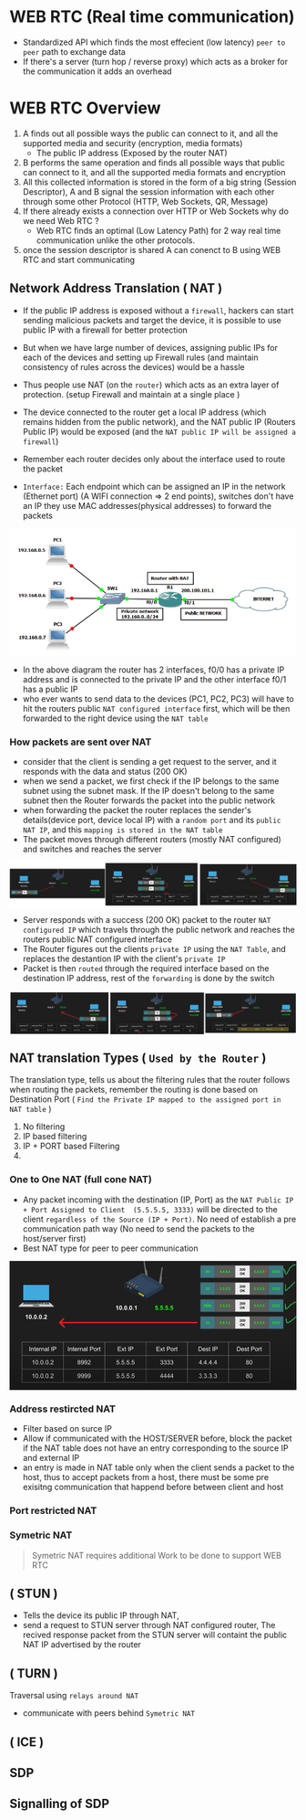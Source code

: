 # WEB RTC (Real time communication)
- Standardized API which finds the most effecient (low latency) `peer to peer` path to exchange data
- If there's a server (turn hop / reverse proxy) which acts as a broker for the communication it adds an overhead
# WEB RTC Overview
1. A finds out all possible ways the public can connect to it, and all the supported media and security (encryption, media formats)
    - The public IP address (Exposed by the router NAT)
2. B performs the same operation and finds all possible ways that public can connect to it, and all the supported media formats and encryption
3. All this collected information is stored in the form of a big string (Session Descriptor), A and B signal the session information with each other through some other Protocol (HTTP, Web Sockets, QR, Message)
4. If there already exists a connection over HTTP or Web Sockets why do we need Web RTC ?
    - Web RTC finds an optimal (Low Latency Path) for 2 way real time communication unlike the other protocols.
5. once the session descriptor is shared A can conenct to B using WEB RTC and start communicating

## Network Address Translation ( NAT )
- If the public IP address is exposed without a `firewall`, hackers can start sending malicious packets and target the device, it is possible to use public IP with a firewall for better protection
- But when we have large number of devices, assigning public IPs for each of the devices and setting up Firewall rules (and maintain consistency of rules across the devices) would be a hassle
- Thus people use NAT (on the `router`) which acts as an extra layer of protection. (setup Firewall and maintain at a single place )
- The device connected to the router get a local IP address (which remains hidden from the public network), and the NAT public IP (Routers Public IP) would be exposed (and the `NAT public IP will be assigned a firewall`)
- Remember each router decides only about the interface used to route the packet

- `Interface:`  Each endpoint which can be assigned an IP in the network (Ethernet port)  (A WIFI connection => 2 end points), switches don't have an IP they use MAC addresses(physical addresses) to forward the packets

<div style="display: flex; justify-content: center; flex-direction: column;">
    <img src="./WEB_RTC/images/NAT.png" alt="Windows">
</div>

-  In the above diagram the router has 2 interfaces, f0/0 has a private IP address  and is connected to the private IP and the other interface f0/1 has a public IP
- who ever wants to send data to the devices (PC1, PC2, PC3) will have to hit the routers public `NAT configured interface` first, which will be then forwarded to the right device using the `NAT table`

### How packets are sent over NAT
- consider that the client is sending a get request to the server, and it responds with the data and status (200 OK)
- when we send a packet, we first check if the IP belongs to the same subnet using the subnet mask. If the IP doesn't belong to the same subnet then the Router forwards the packet into the public network
- when forwarding the packet the router replaces the sender's details(device port, device local IP) with a `random port`  and its `public NAT IP`, and this `mapping is stored in the NAT table`
- The packet moves through different routers (mostly NAT configured) and switches and reaches the server 
<div style="display: flex; justify-content: center; flex-direction: column;">
    <img src="./WEB_RTC/images/NAT_FORWARDING.png" alt="Windows">
</div>

- Server responds with a success (200 OK) packet to the router `NAT configured IP` which travels through the public network and reaches the routers public NAT configured interface
- The Router figures out the clients `private IP` using the `NAT Table`, and replaces the destantion IP with the client's `private IP`
- Packet is then `routed` through the required interface based on the destination IP address, rest of the `forwarding` is done by the switch
<div style="display: flex; justify-content: center; flex-direction: column;">
    <img src="./WEB_RTC/images/ServerToClientNat.png" alt="Windows">
</div>

## NAT translation Types ( `Used by the Router` )
The translation type, tells us about the filtering rules that the router follows when routing the packets, remember the routing is done based on Destination Port ( `Find the Private IP mapped to the assigned port in NAT table` )
1. No filtering 
2. IP based filtering
3. IP + PORT based Filtering
4. 
### One to One NAT (full cone NAT)
- Any packet incoming with the destination (IP, Port) as the `NAT Public IP + Port Assigned to Client  (5.5.5.5, 3333)` will be directed to the client `regardless of the Source (IP + Port)`. No need of establish a pre communication path way (No need to send the packets to the host/server first)
- Best NAT type for peer to peer communication
<div style="display: flex; justify-content: center; flex-direction: column;">
    <img src="./WEB_RTC/images/OneToOneNat.png" alt="Windows">
</div>

### Address restircted NAT
- Filter based on surce IP
- Allow if communicated with the HOST/SERVER before, block the packet if the NAT table does not have an entry corresponding to the source IP and external IP
- an entry is made in NAT table only when the client sends a packet to the host, thus to accept packets from a host, there must be some pre exisitng communication that happend before between client and host


### Port restricted NAT

### Symetric NAT
> Symetric NAT requires additional Work to be done to support WEB RTC



## ( STUN )
- Tells the device its public IP through NAT, 
- send a request to STUN server through NAT configured router, The recived response packet from the STUN server will containt the public NAT IP advertised by the router  
## ( TURN )
Traversal using `relays around NAT`
- communicate with peers behind `Symetric NAT`

## ( ICE )

## SDP

## Signalling of SDP